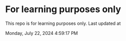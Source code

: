 # For learning purposes only
This repo is for learning purposes only.
Last updated at

Monday, July 22, 2024 4:59:17 PM

